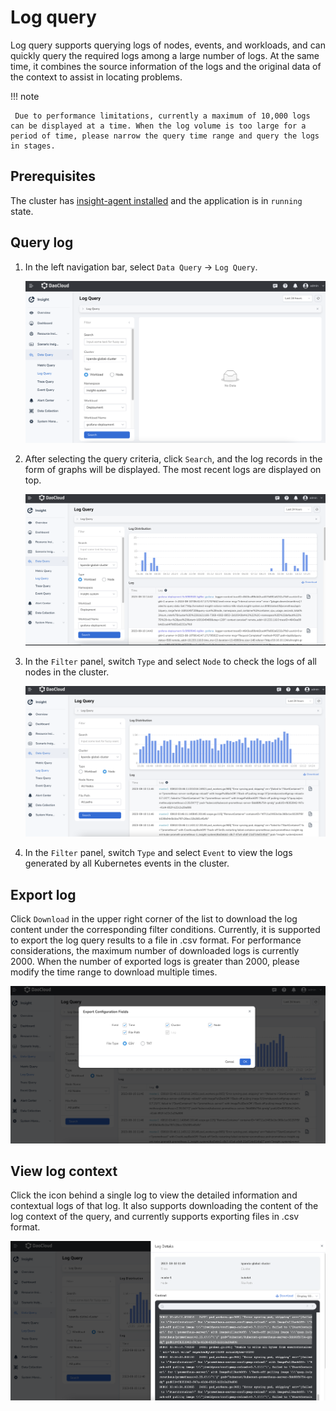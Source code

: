 # Log query

Log query supports querying logs of nodes, events, and workloads, and can quickly query the required logs
among a large number of logs. At the same time, it combines the source information of the logs and the original data of the context to assist in locating problems.

!!! note

     Due to performance limitations, currently a maximum of 10,000 logs can be displayed at a time. When the log volume is too large for a period of time, please narrow the query time range and query the logs in stages.

## Prerequisites

The cluster has [insight-agent installed](../../quickstart/install/install-agent.md) and the application is in `running` state.

## Query log

1. In the left navigation bar, select `Data Query` -> `Log Query`.

    ![Log Query](../../images/log01.png)

2. After selecting the query criteria, click `Search`, and the log records in the form of graphs will be displayed. The most recent logs are displayed on top.

    ![Search](../../images/log02.png)

3. In the `Filter` panel, switch `Type` and select `Node` to check the logs of all nodes in the cluster.

    ![Node](../../images/log03.png)

4. In the `Filter` panel, switch `Type` and select `Event` to view the logs generated by all Kubernetes events in the cluster.

## Export log

Click `Download` in the upper right corner of the list to download the log content under the corresponding filter conditions. Currently, it is supported to export the log query results to a file in .csv format.
For performance considerations, the maximum number of downloaded logs is currently 2000. When the number of exported logs is greater than 2000, please modify the time range to download multiple times.

![export](../../images/log05.png)

## View log context

Click the icon behind a single log to view the detailed information and contextual logs of that log.
It also supports downloading the content of the log context of the query, and currently supports exporting files in .csv format.

![view](../../images/log06.png)
